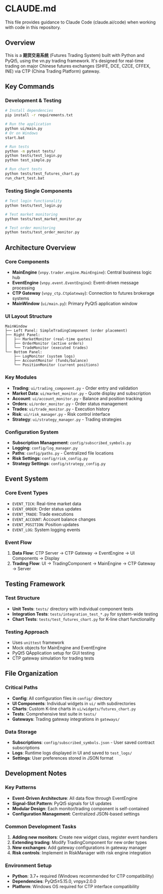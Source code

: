 # CLAUDE.md

This file provides guidance to Claude Code (claude.ai/code) when working with code in this repository.

## Overview

This is a **期货交易系统** (Futures Trading System) built with Python and PyQt5, using the vn.py trading framework. It's designed for real-time trading on major Chinese futures exchanges (SHFE, DCE, CZCE, CFFEX, INE) via CTP (China Trading Platform) gateway.

## Key Commands

### Development & Testing
```bash
# Install dependencies
pip install -r requirements.txt

# Run the application
python ui/main.py
# Or on Windows
start.bat

# Run tests
python -m pytest tests/
python tests/test_login.py
python test_simple.py

# Run chart tests
python tests/test_futures_chart.py
run_chart_test.bat
```

### Testing Single Components
```bash
# Test login functionality
python tests/test_login.py

# Test market monitoring
python tests/test_market_monitor.py

# Test order monitoring
python tests/test_order_monitor.py
```

## Architecture Overview

### Core Components
- **MainEngine** (`vnpy.trader.engine.MainEngine`): Central business logic hub
- **EventEngine** (`vnpy.event.EventEngine`): Event-driven message processing
- **CTP Gateway** (`vnpy_ctp.CtpGateway`): Connection to futures brokerage systems
- **MainWindow** (`ui/main.py`): Primary PyQt5 application window

### UI Layout Structure
```
MainWindow
├── Left Panel: SimpleTradingComponent (order placement)
├── Right Panel: 
│   ├── MarketMonitor (real-time quotes)
│   ├── OrderMonitor (active orders)
│   └── TradeMonitor (executed trades)
└── Bottom Panel:
    ├── LogMonitor (system logs)
    ├── AccountMonitor (funds/balance)
    └── PositionMonitor (current positions)
```

### Key Modules
- **Trading**: `ui/trading_component.py` - Order entry and validation
- **Market Data**: `ui/market_monitor.py` - Quote display and subscription
- **Account**: `ui/account_monitor.py` - Balance and position tracking
- **Orders**: `ui/order_monitor.py` - Order status management
- **Trades**: `ui/trade_monitor.py` - Execution history
- **Risk**: `ui/risk_manager.py` - Risk control interface
- **Strategy**: `ui/strategy_manager.py` - Trading strategies

### Configuration System
- **Subscription Management**: `config/subscribed_symbols.py`
- **Logging**: `config/log_manager.py`
- **Paths**: `config/paths.py` - Centralized file locations
- **Risk Settings**: `config/risk_config.py`
- **Strategy Settings**: `config/strategy_config.py`

## Event System

### Core Event Types
- `EVENT_TICK`: Real-time market data
- `EVENT_ORDER`: Order status updates
- `EVENT_TRADE`: Trade executions
- `EVENT_ACCOUNT`: Account balance changes
- `EVENT_POSITION`: Position updates
- `EVENT_LOG`: System logging events

### Event Flow
1. **Data Flow**: CTP Server → CTP Gateway → EventEngine → UI Components → Display
2. **Trading Flow**: UI → TradingComponent → MainEngine → CTP Gateway → Server

## Testing Framework

### Test Structure
- **Unit Tests**: `tests/` directory with individual component tests
- **Integration Tests**: `tests/integration_test_*.py` for system-wide testing
- **Chart Tests**: `tests/test_futures_chart.py` for K-line chart functionality

### Testing Approach
- Uses `unittest` framework
- Mock objects for MainEngine and EventEngine
- PyQt5 QApplication setup for GUI testing
- CTP gateway simulation for trading tests

## File Organization

### Critical Paths
- **Config**: All configuration files in `config/` directory
- **UI Components**: Individual widgets in `ui/` with subdirectories
- **Charts**: Custom K-line charts in `ui/widgets/futures_chart.py`
- **Tests**: Comprehensive test suite in `tests/`
- **Gateways**: Trading gateway integrations in `gateways/`

### Data Storage
- **Subscriptions**: `config/subscribed_symbols.json` - User saved contract subscriptions
- **Logs**: Runtime logs displayed in UI and saved to `test_logs/`
- **Settings**: User preferences stored in JSON format

## Development Notes

### Key Patterns
- **Event-Driven Architecture**: All data flow through EventEngine
- **Signal-Slot Pattern**: PyQt5 signals for UI updates
- **Modular Design**: Each monitor/trading component is self-contained
- **Configuration Management**: Centralized JSON-based settings

### Common Development Tasks
1. **Adding new monitors**: Create new widget class, register event handlers
2. **Extending trading**: Modify TradingComponent for new order types
3. **New exchanges**: Add gateway configurations in gateway manager
4. **Risk controls**: Implement in RiskManager with risk engine integration

### Environment Setup
- **Python**: 3.7+ required (Windows recommended for CTP compatibility)
- **Dependencies**: PyQt5≥5.15.0, vnpy≥2.0.0
- **Platform**: Windows OS required for CTP interface compatibility